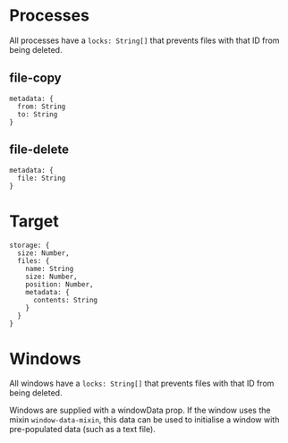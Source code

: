 # Processes

All processes have a `locks: String[]` that prevents files with that ID from being deleted.

## file-copy

```
metadata: {
  from: String
  to: String
}
```

## file-delete

```
metadata: {
  file: String
}
```

# Target

```
storage: {
  size: Number,
  files: {
    name: String
    size: Number,
    position: Number,
    metadata: {
      contents: String
    }
  }
}
```

# Windows

All windows have a `locks: String[]` that prevents files with that ID from being deleted.

Windows are supplied with a windowData prop. If the window uses the mixin `window-data-mixin`, this data can be used to initialise a window with pre-populated data (such as a text file).